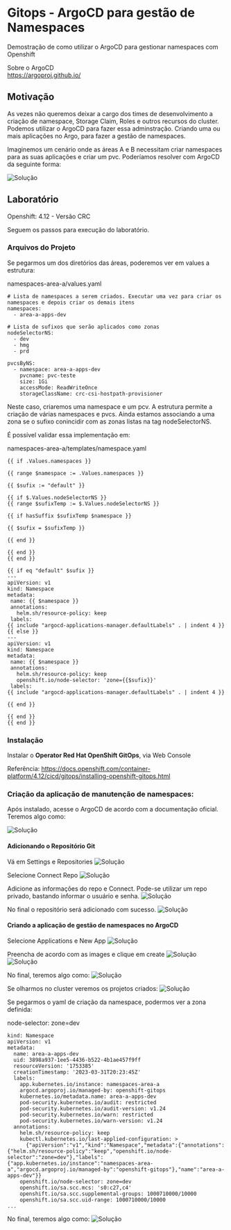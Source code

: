 # Gitops - ArgoCD para gestão de Namespaces

Demostração de como utilizar o ArgoCD para gestionar namespaces com Openshift

Sobre o ArgoCD   
https://argoproj.github.io/

## Motivação

As vezes não queremos deixar a cargo dos times de desenvolvimento a criação de namespace, Storage Claim, Roles e outros recursos do cluster.  
Podemos utilizar o ArgoCD para fazer essa adminstração. Criando uma ou mais aplicações no Argo, para fazer a gestão de namespaces.  

Imaginemos um cenário onde as áreas A e B necessitam criar namespaces para as suas aplicações e criar um pvc. Poderíamos resolver com ArgoCD da seguinte forma:

![Solução](./assets/img00.png)

## Laboratório

Openshift: 4.12 - Versão CRC

Seguem os passos para execução do laboratório.

### Arquivos do Projeto

Se pegarmos um dos diretórios das áreas, poderemos ver em values a estrutura:

namespaces-area-a/values.yaml
~~~
# Lista de namespaces a serem criados. Executar uma vez para criar os namespaces e depois criar os demais itens
namespaces:
  - area-a-apps-dev

# Lista de sufixos que serão aplicados como zonas
nodeSelectorNS:
  - dev
  - hmg
  - prd

pvcsByNS:
  - namespace: area-a-apps-dev
    pvcname: pvc-teste
    size: 1Gi
    accessMode: ReadWriteOnce
    storageClassName: crc-csi-hostpath-provisioner
~~~

Neste caso, criaremos uma namespace e um pcv. A estrutura permite a criação de várias namespaces e pvcs. Ainda estamos associando a uma zona se o sufixo conincidir com as zonas listas na tag nodeSelectorNS.
 
 É possível validar essa implementação em:  
 
 namespaces-area-a/templates/namespace.yaml
 ~~~
 {{ if .Values.namespaces }}

{{ range $namespace := .Values.namespaces }}

{{ $sufix := "default" }}

{{ if $.Values.nodeSelectorNS }}
{{ range $sufixTemp := $.Values.nodeSelectorNS }}

{{ if hasSuffix $sufixTemp $namespace }}

{{ $sufix = $sufixTemp }}

{{ end }}

{{ end }}
{{ end }}

{{ if eq "default" $sufix }}
---
apiVersion: v1
kind: Namespace
metadata:
  name: {{ $namespace }}
  annotations:
    helm.sh/resource-policy: keep
  labels:
{{ include "argocd-applications-manager.defaultLabels" . | indent 4 }}  
{{ else }}
---
apiVersion: v1
kind: Namespace
metadata:
  name: {{ $namespace }}
  annotations:
    helm.sh/resource-policy: keep
    openshift.io/node-selector: 'zone={{$sufix}}'
  labels:
{{ include "argocd-applications-manager.defaultLabels" . | indent 4 }}  

{{ end }}

{{ end }}
{{ end }}
~~~

### Instalação

Instalar o **Operator Red Hat OpenShift GitOps**, via Web Console   

Referência: 
https://docs.openshift.com/container-platform/4.12/cicd/gitops/installing-openshift-gitops.html

### Criação da aplicação de manutenção de namespaces: 

Após instalado, acesse o ArgoCD de acordo com a documentação oficial. Teremos algo como:

![Solução](./assets/img01.png)

#### Adicionando o Repositório Git

Vá em Settings e Repositories
![Solução](./assets/img02.png)

Selecione Connect Repo
![Solução](./assets/img03.png)

Adicione as informações do repo e Connect. Pode-se utilizar um repo privado, bastando informar o usuário e senha.
![Solução](./assets/img04.png)

No final o repositório será adicionado com sucesso.
![Solução](./assets/img05.png)

#### Criando a aplicação de gestão de namespaces no ArgoCD

Selecione Applications e New App
![Solução](./assets/img06.png)

Preencha de acordo com as images e clique em create
![Solução](./assets/img07.png)
![Solução](./assets/img08.png)


No final, teremos algo como:
![Solução](./assets/img09.png)

Se olharmos no cluster veremos os projetos criados:
![Solução](./assets/img10.png)

Se pegarmos o yaml de criação da namespace, podermos ver a zona definida:

node-selector: zone=dev
~~~
kind: Namespace
apiVersion: v1
metadata:
  name: area-a-apps-dev
  uid: 3898a937-1ee5-4436-b522-4b1ae457f9ff
  resourceVersion: '1753385'
  creationTimestamp: '2023-03-31T20:23:45Z'
  labels:
    app.kubernetes.io/instance: namespaces-area-a
    argocd.argoproj.io/managed-by: openshift-gitops
    kubernetes.io/metadata.name: area-a-apps-dev
    pod-security.kubernetes.io/audit: restricted
    pod-security.kubernetes.io/audit-version: v1.24
    pod-security.kubernetes.io/warn: restricted
    pod-security.kubernetes.io/warn-version: v1.24
  annotations:
    helm.sh/resource-policy: keep
    kubectl.kubernetes.io/last-applied-configuration: >
      {"apiVersion":"v1","kind":"Namespace","metadata":{"annotations":{"helm.sh/resource-policy":"keep","openshift.io/node-selector":"zone=dev"},"labels":{"app.kubernetes.io/instance":"namespaces-area-a","argocd.argoproj.io/managed-by":"openshift-gitops"},"name":"area-a-apps-dev"}}
    openshift.io/node-selector: zone=dev
    openshift.io/sa.scc.mcs: 's0:c27,c4'
    openshift.io/sa.scc.supplemental-groups: 1000710000/10000
    openshift.io/sa.scc.uid-range: 1000710000/10000
...
~~~


No final, teremos algo como:
![Solução](./assets/img11.png)

